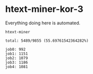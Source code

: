 # htext-miner-kor-3

Everything doing here is automated.

```
htext-miner

total: 5489/9855 (55.69761542364282%)

job0: 992
job1: 1151
job2: 1079
job3: 1186
job4: 1081
```